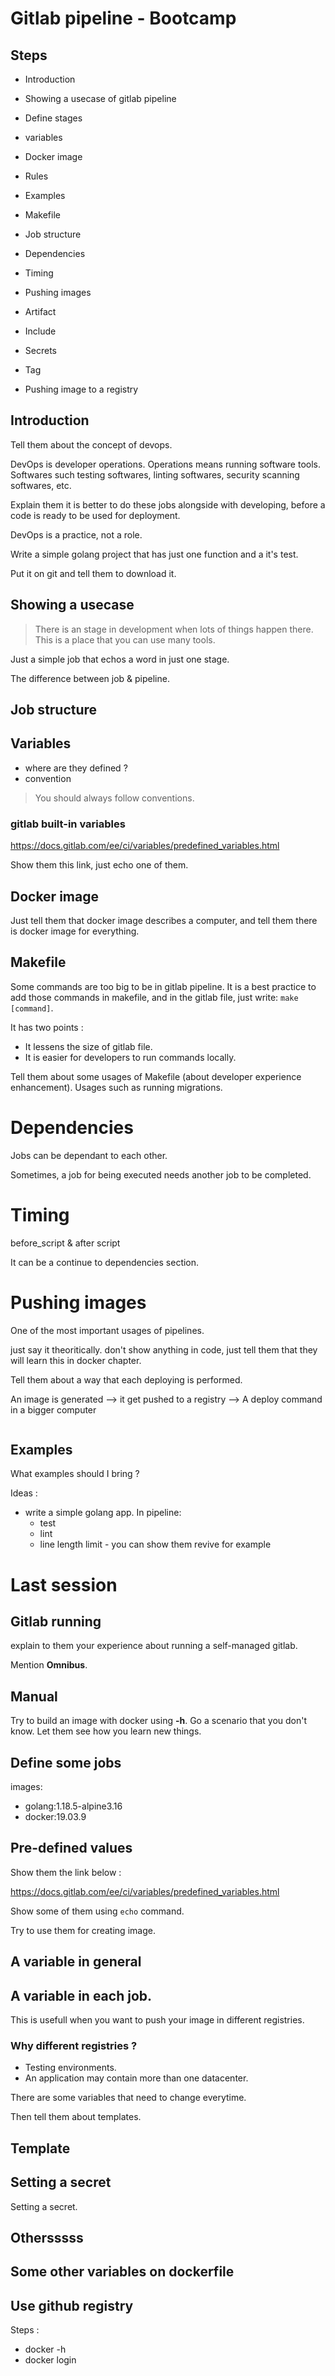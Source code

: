 # Gitlab pipeline - Bootcamp

## Steps 

- Introduction
- Showing a usecase of gitlab pipeline 
- Define stages
- variables
- Docker image
- Rules
- Examples
- Makefile
- Job structure
- Dependencies
- Timing
- Pushing images
- Artifact
- Include
- Secrets
- Tag 

- Pushing image to a registry 

## Introduction

Tell them about the concept of devops. 

DevOps is developer operations. Operations means running software tools. Softwares such testing softwares, linting softwares, security scanning softwares, etc.

Explain them it is better to do these jobs alongside with developing, before a code is ready to be used for deployment. 

DevOps is a practice, not a role. 

Write a simple golang project that has just one function and a it's test. 

Put it on git and tell them to download it. 

## Showing a usecase

> There is an stage in development when lots of things happen there. This is a place that you can use many tools. 

Just a simple job that echos a word in just one stage. 

The difference between job & pipeline. 

## Job structure

## Variables

- where are they defined ? 
- convention

> You should always follow conventions. 

### gitlab built-in variables

https://docs.gitlab.com/ee/ci/variables/predefined_variables.html

Show them this link, just echo one of them. 

## Docker image

Just tell them that docker image describes a computer, and tell them there is docker image for everything. 

## Makefile 

Some commands are too big to be in gitlab pipeline. It is a best practice to add those commands in makefile, and in the gitlab file, just write: `make [command]`.

It has two points : 
- It lessens the size of gitlab file. 
- It is easier for developers to run commands locally. 

Tell them about some usages of Makefile (about developer experience enhancement). Usages such as running migrations. 

# Dependencies

Jobs can be dependant to each other. 

Sometimes, a job for being executed needs another job to be completed.

# Timing

before_script & after script

It can be a continue to dependencies section. 

# Pushing images

One of the most important usages of pipelines. 

just say it theoritically. don't show anything in code, just tell them that they will learn this in docker chapter. 

Tell them about a way that each deploying is performed. 

An image is generated --> it get pushed to a registry --> A deploy command in a bigger computer

```

```

## Examples

What examples should I bring ?

Ideas : 
- write a simple golang app. In pipeline: 
    - test
    - lint
    - line length limit - you can show them revive for example


# Last session

## Gitlab running

explain to them your experience about running a self-managed gitlab. 

Mention **Omnibus**.

## Manual 

Try to build an image with docker using **-h**. Go a scenario that you don't know. Let them see how you learn new things.

## Define some jobs

images: 
- golang:1.18.5-alpine3.16
- docker:19.03.9

## Pre-defined values

Show them the link below :

 https://docs.gitlab.com/ee/ci/variables/predefined_variables.html

Show some of them using `echo` command.

Try to use them for creating image.

## A variable in general

## A variable in each job. 

This is usefull when you want to push your image in different registries.

### Why different registries ? 

- Testing environments. 
- An application may contain more than one datacenter.

There are some variables that need to change everytime. 

Then tell them about templates.

## Template



## Setting a secret

Setting a secret.

## Othersssss

## Some other variables on dockerfile

## Use github registry

Steps :

- docker -h 
- docker login